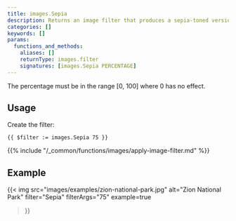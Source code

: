 ```yaml
---
title: images.Sepia
description: Returns an image filter that produces a sepia-toned version of an image.
categories: []
keywords: []
params:
  functions_and_methods:
    aliases: []
    returnType: images.filter
    signatures: [images.Sepia PERCENTAGE]
---
```


The percentage must be in the range [0, 100] where 0 has no effect.

## Usage

Create the filter:

```go-html-template
{{ $filter := images.Sepia 75 }}
```

{{% include "/_common/functions/images/apply-image-filter.md" %}}

## Example

{{< img
  src="images/examples/zion-national-park.jpg"
  alt="Zion National Park"
  filter="Sepia"
  filterArgs="75"
  example=true
>}}

